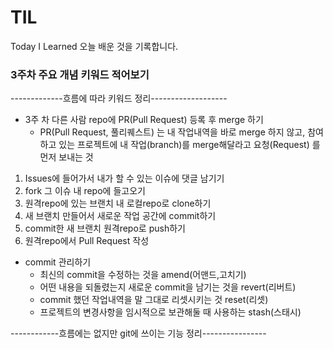 # TIL 
Today I Learned 오늘 배운 것을 기록합니다.


### 3주차 주요 개념 키워드 적어보기

-------------흐름에 따라 키워드 정리-------------------
* 3주 차 다른 사람 repo에 PR(Pull Request) 등록 후 merge 하기
  * PR(Pull Request, 풀리퀘스트) 는 내 작업내역을 바로 merge 하지 않고, 참여하고 있는 프로젝트에 내 작업(branch)를 merge해달라고 요청(Request) 를 먼저 보내는 것
1. Issues에 들어가서 내가 할 수 있는 이슈에 댓글 남기기
2. fork 그 이슈 내 repo에 들고오기
3. 원격repo에 있는 브랜치 내 로컬repo로 clone하기
4. 새 브랜치 만들어서 새로운 작업 공간에 commit하기
5. commit한 새 브랜치 원격repo로 push하기
6. 원격repo에서 Pull Request 작성

* commit 관리하기
  * 최신의 commit을 수정하는 것을 amend(어맨드,고치기)
  * 어떤 내용을 되돌렸는지 새로운 commit을 남기는 것을 revert(리버트)
  * commit 했던 작업내역을 말 그대로 리셋시키는 것 reset(리셋)
  * 프로젝트의 변경사항을 임시적으로 보관해둘 때 사용하는 stash(스태시)
 

------------흐름에는 없지만 git에 쓰이는 기능 정리----------------

